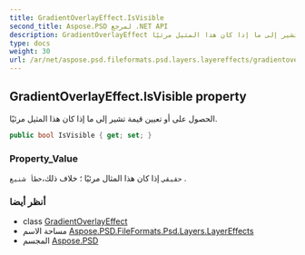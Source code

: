 ```yaml
---
title: GradientOverlayEffect.IsVisible
second_title: Aspose.PSD لمرجع .NET API
description: GradientOverlayEffect ملكية. الحصول على أو تعيين قيمة تشير إلى ما إذا كان هذا المثيل مرئيًا.
type: docs
weight: 30
url: /ar/net/aspose.psd.fileformats.psd.layers.layereffects/gradientoverlayeffect/isvisible/
---
```

## GradientOverlayEffect.IsVisible property

الحصول على أو تعيين قيمة تشير إلى ما إذا كان هذا المثيل مرئيًا.

```csharp
public bool IsVisible { get; set; }
```

### Property_Value

`حقيقي` إذا كان هذا المثال مرئيًا ؛ خلاف ذلك،`خطأ شنيع` .

### أنظر أيضا

* class [GradientOverlayEffect](../)
* مساحة الاسم [Aspose.PSD.FileFormats.Psd.Layers.LayerEffects](../../gradientoverlayeffect/)
* المجسم [Aspose.PSD](../../../)


